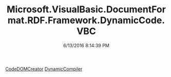 ﻿---
title: Microsoft.VisualBasic.DocumentFormat.RDF.Framework.DynamicCode.VBC
date: 6/13/2016 8:14:39 PM
---

[CodeDOMCreator](T-Microsoft.VisualBasic.DocumentFormat.RDF.Framework.DynamicCode.VBC.CodeDOMCreator.html)
[DynamicCompiler](T-Microsoft.VisualBasic.DocumentFormat.RDF.Framework.DynamicCode.VBC.DynamicCompiler.html)
